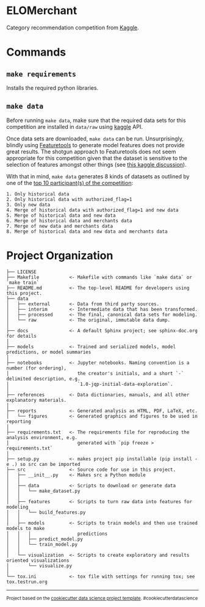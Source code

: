 ELOMerchant
==============================

Category recommendation competition from [Kaggle](https://www.kaggle.com/c/elo-merchant-category-recommendation).

Commands
==============================

`make requirements`
------------
Installs the required python libraries.

`make data`
------------
Before running `make data`, make sure that the required data sets for this competition are installed in `data/raw` using [kaggle](https://github.com/Kaggle/kaggle-api) API. 

Once data sets are downloaded, `make data` can be run. Unsurprisingly, blindly using [Featuretools](https://docs.featuretools.com/) to generate model features does not provide great results. The shotgun approach to Featuretools does not seem appropriate for this competition given that the dataset is sensitive to the selection of features amongst other things (see [this kaggle discussion](https://www.kaggle.com/c/elo-merchant-category-recommendation/discussion/75935#latest-476146)).

With that in mind, `make data` generates 8 kinds of datasets as outlined by one of the [top 10 participant(s) of the competition](https://www.kaggle.com/c/elo-merchant-category-recommendation/discussion/82055#latest-483943):

```
1. Only historical data
2. Only historical data with authorized_flag=1
3. Only new data
4. Merge of historical data with authorized_flag=1 and new data
5. Merge of historical data and new data
6. Merge of historical data and merchants data
7. Merge of new data and merchants data
8. Merge of historical data and new data and merchants data
```

Project Organization
==============================

    ├── LICENSE
    ├── Makefile           <- Makefile with commands like `make data` or `make train`
    ├── README.md          <- The top-level README for developers using this project.
    ├── data
    │   ├── external       <- Data from third party sources.
    │   ├── interim        <- Intermediate data that has been transformed.
    │   ├── processed      <- The final, canonical data sets for modeling.
    │   └── raw            <- The original, immutable data dump.
    │
    ├── docs               <- A default Sphinx project; see sphinx-doc.org for details
    │
    ├── models             <- Trained and serialized models, model predictions, or model summaries
    │
    ├── notebooks          <- Jupyter notebooks. Naming convention is a number (for ordering),
    │                         the creator's initials, and a short `-` delimited description, e.g.
    │                         `1.0-jqp-initial-data-exploration`.
    │
    ├── references         <- Data dictionaries, manuals, and all other explanatory materials.
    │
    ├── reports            <- Generated analysis as HTML, PDF, LaTeX, etc.
    │   └── figures        <- Generated graphics and figures to be used in reporting
    │
    ├── requirements.txt   <- The requirements file for reproducing the analysis environment, e.g.
    │                         generated with `pip freeze > requirements.txt`
    │
    ├── setup.py           <- makes project pip installable (pip install -e .) so src can be imported
    ├── src                <- Source code for use in this project.
    │   ├── __init__.py    <- Makes src a Python module
    │   │
    │   ├── data           <- Scripts to download or generate data
    │   │   └── make_dataset.py
    │   │
    │   ├── features       <- Scripts to turn raw data into features for modeling
    │   │   └── build_features.py
    │   │
    │   ├── models         <- Scripts to train models and then use trained models to make
    │   │   │                 predictions
    │   │   ├── predict_model.py
    │   │   └── train_model.py
    │   │
    │   └── visualization  <- Scripts to create exploratory and results oriented visualizations
    │       └── visualize.py
    │
    └── tox.ini            <- tox file with settings for running tox; see tox.testrun.org


--------

<p><small>Project based on the <a target="_blank" href="https://drivendata.github.io/cookiecutter-data-science/">cookiecutter data science project template</a>. #cookiecutterdatascience</small></p>
